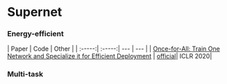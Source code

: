 # Supernet

### Energy-efficient

| Paper           | Code  | Other | 
| :-----:| :-----:| --- | --- |
| [Once-for-All: Train One Network and Specialize it for Efficient Deployment](https://arxiv.org/abs/1908.09791) | [official](https://github.com/mit-han-lab/once-for-all)| ICLR 2020|

### Multi-task

